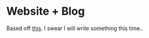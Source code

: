 # Website + Blog

Based off [this](https://portfolio-blog-starter.vercel.app/). I swear I will write something this time..